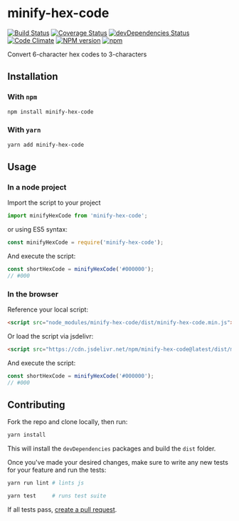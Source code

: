 # minify-hex-code

[![Build Status](https://travis-ci.org/nielse63/minify-hex-code.svg?branch=master)](https://travis-ci.org/nielse63/minify-hex-code)
[![Coverage Status](https://coveralls.io/repos/github/nielse63/minify-hex-code/badge.svg?branch=master)](https://coveralls.io/github/nielse63/minify-hex-code?branch=master)
[![devDependencies Status](https://david-dm.org/nielse63/minify-hex-code/dev-status.svg)](https://david-dm.org/nielse63/minify-hex-code?type=dev)
[![Code Climate](https://codeclimate.com/github/nielse63/minify-hex-code/badges/gpa.svg)](https://codeclimate.com/github/nielse63/minify-hex-code)
[![NPM version](https://badge.fury.io/js/minify-hex-code.svg)](http://badge.fury.io/js/minify-hex-code)
[![npm](https://img.shields.io/npm/dt/minify-hex-code.svg?style=flat-square)](https://www.npmjs.com/package/minify-hex-code)

Convert 6-character hex codes to 3-characters

## Installation

### With `npm`

```sh
npm install minify-hex-code
```

### With `yarn`

```sh
yarn add minify-hex-code
```

## Usage

### In a node project

Import the script to your project

```js
import minifyHexCode from 'minify-hex-code';
```

or using ES5 syntax:

```js
const minifyHexCode = require('minify-hex-code');
```

And execute the script:

```js
const shortHexCode = minifyHexCode('#000000');
// #000
```

### In the browser

Reference your local script:

```html
<script src="node_modules/minify-hex-code/dist/minify-hex-code.min.js"></script>
```

Or load the script via jsdelivr:

```html
<script src="https://cdn.jsdelivr.net/npm/minify-hex-code@latest/dist/minify-hex-code.min.js"></script>
```

And execute the script:

```js
const shortHexCode = minifyHexCode('#000000');
// #000
```

## Contributing

Fork the repo and clone locally, then run:

```sh
yarn install
```

This will install the `devDependencies` packages and build the `dist` folder.

Once you've made your desired changes, make sure to write any new tests for
your feature and run the tests:

```sh
yarn run lint # lints js

yarn test     # runs test suite
```

If all tests pass, [create a pull request](https://github.com/nielse63/minify-hex-code/pulls).


